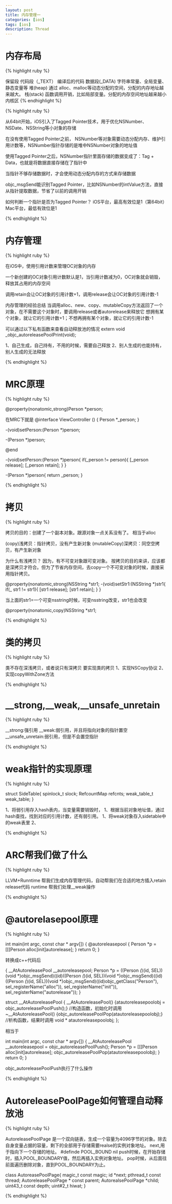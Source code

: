 ```yaml
---
layout: post
title: 内存管理一 
categories: [ios]
tags: [ios]
description: Thread 
---
```


<h1>内存布局</h1>

{% highlight ruby %}

保留段
代码段（_TEXT）      编译后的代码
数据段(_DATA)       字符串常量、全局变量、静态变量等
堆(heap)           通过 alloc、malloc等动态分配的空间，分配的内存地址越来越大。
栈(stack)          函数调用开销，比如局部变量。分配的内存空间地址越来越小
内核区
{% endhighlight %}

{% highlight ruby %}

从64bit开始，iOS引入了Tagged Pointer技术，用于优化NSNumber、NSDate、NSString等小对象的存储

在没有使用Tagged Pointer之前， NSNumber等对象需要动态分配内存、维护引用计数等，NSNumber指针存储的是堆中NSNumber对象的地址值

使用Tagged Pointer之后，NSNumber指针里面存储的数据变成了：Tag + Data，也就是将数据直接存储在了指针中

当指针不够存储数据时，才会使用动态分配内存的方式来存储数据

objc_msgSend能识别Tagged Pointer，比如NSNumber的intValue方法，直接从指针提取数据，节省了以前的调用开销

如何判断一个指针是否为Tagged Pointer？
iOS平台，最高有效位是1（第64bit）
Mac平台，最低有效位是1

{% endhighlight %}


<h1>内存管理</h1>

{% highlight ruby %}

在iOS中，使用引用计数来管理OC对象的内存

一个新创建的OC对象引用计数默认是1，当引用计数减为0，OC对象就会销毁，释放其占用的内存空间

调用retain会让OC对象的引用计数+1，调用release会让OC对象的引用计数-1

内存管理的经验总结
当调用alloc、new、copy、mutableCopy方法返回了一个对象，在不需要这个对象时，要调用release或者autorelease来释放它
想拥有某个对象，就让它的引用计数+1；不想再拥有某个对象，就让它的引用计数-1

可以通过以下私有函数来查看自动释放池的情况
extern void _objc_autoreleasePoolPrint(void);

1、自己生成，自己持有，不用的时候，需要自己释放
2、别人生成的也能持有，别人生成的无法释放

{% endhighlight %}


<h1>MRC原理</h1>

{% highlight ruby %}

@property(nonatomic,strong)Person *person;

在MRC下就是
@interface ViewController ()
{
    Person *_person;
}

-(void)setPerson:(Person *)person;

-(Person *)person;

@end

-(void)setPerson:(Person *)person{
    if(_person != person){
        [_person release];
        [_person retain];
    }
}

-(Person *)person{
    return _person;
}


{% endhighlight %}


<h1>拷贝</h1>

{% highlight ruby %}

拷贝的目的：创建了一个副本对象。跟源对象一点关系没有了。
相当于alloc

(copy)浅拷贝：指针拷贝，没有产生新对象
(mutableCopy)深拷贝：同空空拷贝，有产生新对象

为什么有浅拷贝？
因为，有不可变对象跟可变对象。
按拷贝的目的来讲，应该都是深拷贝才符合。但为了节省内存空间，去copy一个不可变对象的时候，直接采用指针拷贝。


@property(nonatomic,strong)NSString *str1; 
-(void)setStr1:(NSString *)str1{
    if(_ str1 != str1){
        [str1 release];
        [str1 retain];
    }
}

当上面的str1=一个可变nsstring时候，可变nsstring改变，str1也会改变

@property(nonatomic,copy)NSString *str1;


{% endhighlight %}



<h1> 类的拷贝 </h1>

{% highlight ruby %}

类不存在深浅拷贝，或者说只有深拷贝
要实现类的拷贝
1、实现NSCopy协议
2、实现copyWithZone方法

{% endhighlight %}





<h1>__strong,__weak,__unsafe_unretain</h1>

{% highlight ruby %}

__strong:强引用
__weak:弱引用，并且将指向对象的指针置空
__unsafe_unretain:弱引用，但是不会置空指针

{% endhighlight %}


<h1>weak指针的实现原理</h1>

{% highlight ruby %}

struct SideTable{
	spinlock_t slock;
	RefcountMap refcnts;
	weak_table_t weak_table;
}

1、将弱引用存入hash表内，当变量需要销毁时，
1、根据当前对象地址值，通过hash查找，找到对应的引用计数，还有弱引用。
1、将weak对象存入sidetable中的weak表里
2、

{% endhighlight %}

<h1>ARC帮我们做了什么</h1>

{% highlight ruby %}

LLVM+Runntime
帮我们生成内存管理代码，自动帮我们在合适的地方插入retain release代码
 runtime 帮我们处理__weak操作

{% endhighlight %}


<h1>@autorelasepool原理</h1>



{% highlight ruby %}

int main(int argc, const char * argv[]) {
    @autoreleasepool {
        Person *p = [[[Person alloc]init]autorelease];
    }
    return 0;
}

转换成c++代码后

{
 __AtAutoreleasePool __autoreleasepool; 
      Person *p = ((Person *(*)(id, SEL))(void *)objc_msgSend)((id)((Person *(*)(id, SEL))(void *)objc_msgSend)((id)((Person *(*)(id, SEL))(void *)objc_msgSend)((id)objc_getClass("Person"), sel_registerName("alloc")), sel_registerName("init")), sel_registerName("autorelease"));
   }


struct __AtAutoreleasePool {
  __AtAutoreleasePool() {atautoreleasepoolobj = objc_autoreleasePoolPush();}  //构造函数，初始化时调用
  ~__AtAutoreleasePool() {objc_autoreleasePoolPop(atautoreleasepoolobj);}    //析构函数，结果时调用
  void * atautoreleasepoolobj;
};

相当于

int main(int argc, const char * argv[]) {
      __AtAutoreleasePool __autoreleasepool = objc_autoreleasePoolPush();
         Person *p = [[[Person alloc]init]autorelease];
       objc_autoreleasePoolPop(atautoreleasepoolobj);
    }
    return 0;
}


objc_autoreleasePoolPush执行了什么操作


{% endhighlight %}


<h1>AutoreleasePoolPage如何管理自动释放池</h1>

{% highlight ruby %}

AutoreleasePoolPage 是一个双向链表，生成一个容量为4096字节的对象。除去自身变量占据的容量，剩下的全部用于存储需要realse的实例对象地址。
next,用于指向下一个存储的地址。
#definde POOL_BOUND nil
push时候，在开始存储时，插入POOL_BOUNDARY值，然后再插入实例对象地址。
pop时候，从后面往前面遍历删除对象，直到POOL_BOUNDARY为止。

class AutoreasePoolPage{
	magic_t const magic;
	id *next;
	pthread_t const thread;
	AutoreleasePoolPage * const parent;
	AutorealsePoolPage *child;
	uint43_t const depth;
	uint#2_t hiwat;
}

{% endhighlight %}















